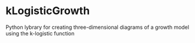 # kLogisticGrowth
Python lybrary for creating three-dimensional diagrams of a growth model using the k-logistic function

